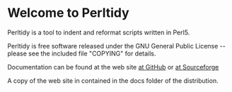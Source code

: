 # Welcome to Perltidy

Perltidy is a tool to indent and reformat scripts written in Perl5.

Perltidy is free software released under the GNU General Public
License -- please see the included file "COPYING" for details.

Documentation can be found at the web site [at GitHub](https://perltidy.github.io/perltidy/) 
or [at Sourceforge](http://perltidy.sourceforge.net)

A copy of the web site in contained in the docs folder of the distribution.
